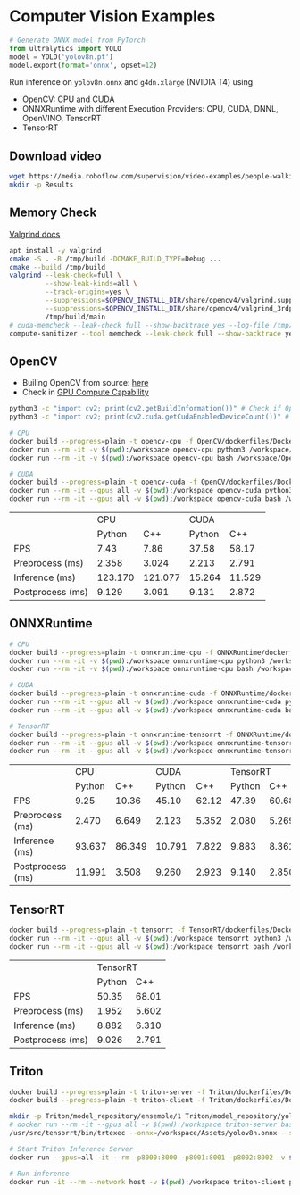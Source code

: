 # Computer Vision Examples
```python
# Generate ONNX model from PyTorch
from ultralytics import YOLO
model = YOLO('yolov8n.pt')
model.export(format='onnx', opset=12)
```

Run inference on `yolov8n.onnx` and `g4dn.xlarge` (NVIDIA T4) using
- OpenCV: CPU and CUDA
- ONNXRuntime with different Execution Providers: CPU, CUDA, DNNL, OpenVINO, TensorRT
- TensorRT

## Download video
```bash
wget https://media.roboflow.com/supervision/video-examples/people-walking.mp4 -O Assets/video.mp4
mkdir -p Results
```

## Memory Check
[Valgrind docs](https://web.stanford.edu/class/archive/cs/cs107/cs107.1222/resources/valgrind.html)
```bash
apt install -y valgrind
cmake -S . -B /tmp/build -DCMAKE_BUILD_TYPE=Debug ...
cmake --build /tmp/build
valgrind --leak-check=full \
         --show-leak-kinds=all \
         --track-origins=yes \
         --suppressions=$OPENCV_INSTALL_DIR/share/opencv4/valgrind.supp \
         --suppressions=$OPENCV_INSTALL_DIR/share/opencv4/valgrind_3rdparty.supp \
         /tmp/build/main
# cuda-memcheck --leak-check full --show-backtrace yes --log-file /tmp/gpu.out [executable/python3 main.py]
compute-sanitizer --tool memcheck --leak-check full --show-backtrace yes --log-file /tmp/gpu.out [executable/python3 main.py]
```

## OpenCV
- Builing OpenCV from source: [here](https://docs.opencv.org/4.7.0/d2/de6/tutorial_py_setup_in_ubuntu.html)
- Check in [GPU Compute Capability](https://developer.nvidia.com/cuda-gpus)
```bash
python3 -c "import cv2; print(cv2.getBuildInformation())" # Check if OpenCV build information
python3 -c "import cv2; print(cv2.cuda.getCudaEnabledDeviceCount())" # Check if CUDA is enabled

# CPU
docker build --progress=plain -t opencv-cpu -f OpenCV/dockerfiles/Dockerfile.cpu .
docker run --rm -it -v $(pwd):/workspace opencv-cpu python3 /workspace/OpenCV/example/main.py
docker run --rm -it -v $(pwd):/workspace opencv-cpu bash /workspace/OpenCV/example/run.sh

# CUDA
docker build --progress=plain -t opencv-cuda -f OpenCV/dockerfiles/Dockerfile.cuda .
docker run --rm -it --gpus all -v $(pwd):/workspace opencv-cuda python3 /workspace/OpenCV/example/main.py
docker run --rm -it --gpus all -v $(pwd):/workspace opencv-cuda bash /workspace/OpenCV/example/run.sh
```

<table>
  <tr>
    <td></td>
    <td colspan="2">CPU</td>
    <td colspan="2">CUDA</td>
  </tr>
  <tr>
    <td ></td>
    <td>Python</td>
    <td>C++</td>
    <td>Python</td>
    <td>C++</td>
  </tr>
  <tr>
    <td>FPS</td>
    <td>7.43</td>
    <td>7.86</td>
    <td>37.58</td>
    <td>58.17</td>
  </tr>
  <tr>
    <td>Preprocess (ms)</td>
    <td>2.358</td>
    <td>3.024</td>
    <td>2.213</td>
    <td>2.791</td>
  </tr>
  <tr>
    <td>Inference (ms)</td>
    <td>123.170</td>
    <td>121.077</td>
    <td>15.264</td>
    <td>11.529</td>
  </tr>
  <tr>
    <td>Postprocess (ms)</td>
    <td>9.129</td>
    <td>3.091</td>
    <td>9.131</td>
    <td>2.872</td>
  </tr>
</table>

## ONNXRuntime
```bash
# CPU
docker build --progress=plain -t onnxruntime-cpu -f ONNXRuntime/dockerfiles/Dockerfile.cpu .
docker run --rm -it -v $(pwd):/workspace onnxruntime-cpu python3 /workspace/ONNXRuntime/example/main.py
docker run --rm -it -v $(pwd):/workspace onnxruntime-cpu bash /workspace/ONNXRuntime/example/run.sh

# CUDA
docker build --progress=plain -t onnxruntime-cuda -f ONNXRuntime/dockerfiles/Dockerfile.cuda .
docker run --rm -it --gpus all -v $(pwd):/workspace onnxruntime-cuda python3 /workspace/ONNXRuntime/example/main.py
docker run --rm -it --gpus all -v $(pwd):/workspace onnxruntime-cuda bash /workspace/ONNXRuntime/example/run.sh

# TensorRT
docker build --progress=plain -t onnxruntime-tensorrt -f ONNXRuntime/dockerfiles/Dockerfile.tensorrt .
docker run --rm -it --gpus all -v $(pwd):/workspace onnxruntime-tensorrt python3 /workspace/ONNXRuntime/example/main.py
docker run --rm -it --gpus all -v $(pwd):/workspace onnxruntime-tensorrt bash /workspace/ONNXRuntime/example/run.sh
```

<table>
  <tr>
    <td></td>
    <td colspan="2">CPU</td>
    <td colspan="2">CUDA</td>
    <td colspan="2">TensorRT</td>
  </tr>
  <tr>
    <td ></td>
    <td>Python</td>
    <td>C++</td>
    <td>Python</td>
    <td>C++</td>
    <td>Python</td>
    <td>C++</td>
  </tr>
  <tr>
    <td>FPS</td>
    <td>9.25</td>
    <td>10.36</td>
    <td>45.10</td>
    <td>62.12</td>
    <td>47.39</td>
    <td>60.68</td>
  </tr>
    <tr>
    <td>Preprocess (ms)</td>
    <td>2.470</td>
    <td>6.649</td>
    <td>2.123</td>
    <td>5.352</td>
    <td>2.080</td>
    <td>5.269</td>
  </tr>
  <tr>
    <td>Inference (ms)</td>
    <td>93.637</td>
    <td>86.349</td>
    <td>10.791</td>
    <td>7.822</td>
    <td>9.883</td>
    <td>8.362</td>
  </tr>
  <tr>
    <td>Postprocess (ms)</td>
    <td>11.991</td>
    <td>3.508</td>
    <td>9.260</td>
    <td>2.923</td>
    <td>9.140</td>
    <td>2.850</td>
  </tr>
</table>

## TensorRT
```bash
docker build --progress=plain -t tensorrt -f TensorRT/dockerfiles/Dockerfile .
docker run --rm -it --gpus all -v $(pwd):/workspace tensorrt python3 /workspace/TensorRT/example/main.py
docker run --rm -it --gpus all -v $(pwd):/workspace tensorrt bash /workspace/TensorRT/example/run.sh
```

<table>
  <tr>
    <td></td>
    <td colspan="2">TensorRT</td>
  </tr>
  <tr>
    <td ></td>
    <td>Python</td>
    <td>C++</td>
  </tr>
  <tr>
    <td>FPS</td>
    <td>50.35</td>
    <td>68.01</td>
  </tr>
  <tr>
    <td>Preprocess (ms)</td>
    <td>1.952</td>
    <td>5.602</td>
  </tr>
  <tr>
    <td>Inference (ms)</td>
    <td>8.882</td>
    <td>6.310</td>
  </tr>
  <tr>
    <td>Postprocess (ms)</td>
    <td>9.026</td>
    <td>2.791</td>
  </tr>
</table>


## Triton
```bash
docker build --progress=plain -t triton-server -f Triton/dockerfiles/Dockerfile.server .
docker build --progress=plain -t triton-client -f Triton/dockerfiles/Dockerfile.client .

mkdir -p Triton/model_repository/ensemble/1 Triton/model_repository/yolov8n/1
# docker run --rm -it --gpus all -v $(pwd):/workspace triton-server bash
/usr/src/tensorrt/bin/trtexec --onnx=/workspace/Assets/yolov8n.onnx --saveEngine=/workspace/Triton/model_repository/yolov8n/1/model.plan --explicitBatch

# Start Triton Inference Server
docker run --gpus=all -it --rm -p8000:8000 -p8001:8001 -p8002:8002 -v $(pwd)/Triton/model_repository:/models triton-server tritonserver --model-repository=/models

# Run inference
docker run -it --rm --network host -v $(pwd):/workspace triton-client python3 /workspace/Triton/client.py
```